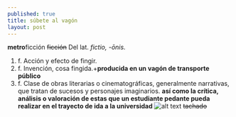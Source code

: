 ```yaml
---
published: true
title: súbete al vagón
layout: post
---
```

**metro**ficción
~~ficción~~
Del lat. *fictio, -ōnis.*
1. f. Acción y efecto de fingir.
2. f. Invención, cosa fingida.+**producida en un vagón de transporte público**
3. f. Clase de obras literarias o cinematográficas, generalmente narrativas, que tratan de sucesos y personajes imaginarios. **así como la crítica, análisis o valoración de estas que un estudiante pedante pueda realizar en el trayecto de ida a la universidad**
![alt text](https://media.giphy.com/media/CtNzoNVT5HgJ2/giphy.gif "Logo Title Text 1")
~~tachado~~